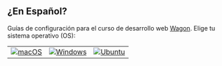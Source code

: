 ## ¿En Español?

Guías de configuración para el curso de desarrollo web [Wagon](https://www.lewagon.com). Elige tu sistema operativo (OS):

<table>
  <tr>
    <td>
      <a href="macos.es.md">
        <img src="images/apple_logo.png" alt="macOS">
      </a>
    </td>
    <td>
      <a href="windows.es.md">
        <img src="images/windows_logo.png" alt="Windows">
      </a>
    </td>
    <td>
      <a href="ubuntu.es.md">
        <img src="images/linux_logo.png" alt="Ubuntu">
      </a>
    </td>
  </tr>
</table>
